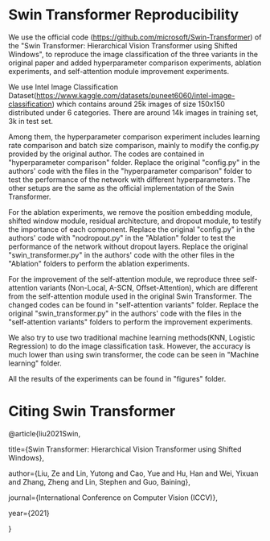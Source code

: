 # Swin Transformer Reproducibility

We use the official code (https://github.com/microsoft/Swin-Transformer) of the "Swin Transformer: Hierarchical Vision Transformer using Shifted Windows", to reproduce the image classification of the three variants in the original paper and added hyperparameter comparison experiments, ablation experiments, and self-attention module improvement experiments.

We use Intel Image Classification Dataset(https://www.kaggle.com/datasets/puneet6060/intel-image-classification) which contains around 25k images of size 150x150 distributed under 6 categories. There are around 14k images in training set, 3k in test set.

Among them, the hyperparameter comparison experiment includes learning rate comparison and batch size comparison, mainly to modify the config.py provided by the original author. The codes are contained in "hyperparameter comparison" folder. Replace the original "config.py" in the authors' code with the files in the "hyperparameter comparison" folder to test the performance of the network with different hyperparameters. The other setups are the same as the official implementation of the Swin Transformer. 

For the ablation experiments, we remove the position embedding module, shifted window module, residual architecture, and dropout module, to testify the importance of each component. 
Replace the original "config.py" in the authors' code with "nodropout.py" in the "Ablation" folder to test the performance of the network without dropout layers. 
Replace the original "swin_transformer.py" in the authors' code with the other files in the "Ablation" folders to perform the ablation experiments.

For the improvement of the self-attention module, we reproduce three self-attention variants (Non-Local, A-SCN, Offset-Attention), which are different from the self-attention module used in the original Swin Transformer. The changed codes can be found in "self-attention variants" folder. Replace the original "swin_transformer.py" in the authors' code with the files in the "self-attention variants" folders to perform the improvement experiments.

We also try to use two traditional machine learning methods(KNN, Logistic Regression) to do the image classification task. However, the accuracy is much lower than using swin transformer, the code can be seen in "Machine learning" folder.

All the results of the experiments can be found in "figures" folder.


# Citing Swin Transformer

@article{liu2021Swin,

  title={Swin Transformer: Hierarchical Vision Transformer using Shifted Windows},
  
  author={Liu, Ze and Lin, Yutong and Cao, Yue and Hu, Han and Wei, Yixuan and Zhang, Zheng and Lin, Stephen and Guo, Baining},
  
  journal={International Conference on Computer Vision (ICCV)},
  
  year={2021}
  
}
